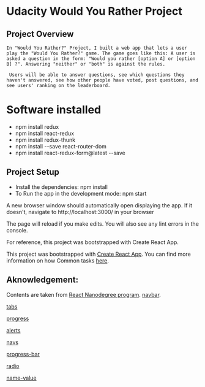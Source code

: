 # Udacity Would You Rather Project

## Project Overview

```
In "Would You Rather?" Project, I built a web app that lets a user play the "Would You Rather?" game. The game goes like this: A user is asked a question in the form: "Would you rather [option A] or [option B] ?". Answering "neither" or "both" is against the rules.

 Users will be able to answer questions, see which questions they haven't answered, see how other people have voted, post questions, and see users' ranking on the leaderboard.

```

# Software installed

- npm install redux
- npm install react-redux
- npm install redux-thunk
- npm install --save react-router-dom
- npm install react-redux-form@latest --save

## Project Setup

- Install the dependencies:
  npm install
- To Run the app in the development mode:
  npm start

A new browser window should automatically open displaying the app. If it doesn't, navigate to http://localhost:3000/ in your browser

The page will reload if you make edits.
You will also see any lint errors in the console.

For reference, this project was bootstrapped with Create React App.

This project was bootstrapped with
[Create React App](https://github.com/facebookincubator/create-react-app). You can find more information on how Common tasks [here](https://github.com/facebookincubator/create-react-app/blob/master/packages/react-scripts/template/README.md).

## Aknowledgement:

Contents are taken from [React Nanodegree program](https://www.udacity.com/course/react-nanodegree--nd019).
[navbar](https://react-bootstrap.github.io/components/navbar/).

[tabs](https://reactstrap.github.io/components/tabs/)

[progress](https://react-bootstrap.github.io/components/progress/)

[alerts](https://reactstrap.github.io/components/alerts/)

[navs](https://react-bootstrap.github.io/components/navs/)

[progress-bar](https://dev.to/ramonak/[progressbar]react-how-to-create-a-custom-progress-bar-component-in-5-minutes-2lcl)

[radio](https://magnusbenoni.com/radio-buttons-react/)

[name-value](https://medium.com/@bretdoucette/understanding-this-setstate-name-value-a5ef7b4ea2b4)

